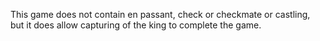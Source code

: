 This game does not contain en passant, check or checkmate or castling, but it does allow capturing of the king to complete the game.
